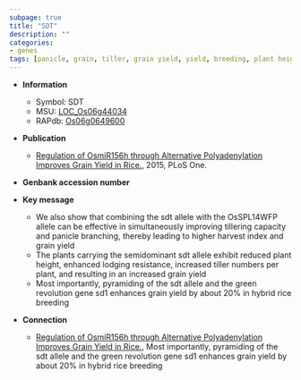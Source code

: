 ```yaml
---
subpage: true
title: "SDT"
description: ""
categories:
- genes
tags: [panicle, grain, tiller, grain yield, yield, breeding, plant height, tillering, tiller number, lodging, lodging resistance]
---
```


* **Information**  
    + Symbol: SDT  
    + MSU: [LOC_Os06g44034](http://rice.plantbiology.msu.edu/cgi-bin/ORF_infopage.cgi?orf=LOC_Os06g44034)  
    + RAPdb: [Os06g0649600](http://rapdb.dna.affrc.go.jp/viewer/gbrowse_details/irgsp1?name=Os06g0649600)  

* **Publication**  
    + [Regulation of OsmiR156h through Alternative Polyadenylation Improves Grain Yield in Rice.](http://www.ncbi.nlm.nih.gov/pubmed?term=Regulation+of+OsmiR156h+through+Alternative+Polyadenylation+Improves+Grain+Yield+in+Rice.%5BTitle%5D), 2015, PLoS One.

* **Genbank accession number**  

* **Key message**  
    + We also show that combining the sdt allele with the OsSPL14WFP allele can be effective in simultaneously improving tillering capacity and panicle branching, thereby leading to higher harvest index and grain yield
    + The plants carrying the semidominant sdt allele exhibit reduced plant height, enhanced lodging resistance, increased tiller numbers per plant, and resulting in an increased grain yield
    + Most importantly, pyramiding of the sdt allele and the green revolution gene sd1 enhances grain yield by about 20% in hybrid rice breeding

* **Connection**  
    + [Regulation of OsmiR156h through Alternative Polyadenylation Improves Grain Yield in Rice.](http://www.ncbi.nlm.nih.gov/pubmed?term=Regulation+of+OsmiR156h+through+Alternative+Polyadenylation+Improves+Grain+Yield+in+Rice.%5BTitle%5D), Most importantly, pyramiding of the sdt allele and the green revolution gene sd1 enhances grain yield by about 20% in hybrid rice breeding



